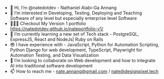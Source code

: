 - 👋 Hi, I’m @natedotdev - Nathaniel Alabi-Ga Annang
- 👀 I’m interested in Developing, Testing, Deploying and Teaching Software of any level but especially enterprise level Software
- 👨🏾‍💻 Checkout My Version 1 portfolio https://natedotdev.github.io/nateportfolio-v1/
- 🌱 I’m currently learning a new set of Tech stack - PostgreSQL, ExpressJS, React and NodeJs| Ruby on Rails
- 😎 I have experience with - JavaScript, Python for Automation Scripting, Python Django for web development, TypeScript, Playwright for Automation Testing, and Data Visualization
- 💞️ I’m looking to collaborate on Web development and how to integrate AI into traditional software development
- 📫 How to reach me - nate.annang@gmail.com / nate@designpixel.tech


<!---
natedotdev/natedotdev is a ✨ special ✨ repository because its `README.md` (this file) appears on your GitHub profile.
You can click the Preview link to take a look at your changes.
--->
